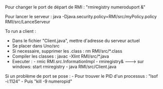 Pour changer le port de départ de RMI : "rmiregistry numeroduport &"

Pour lancer le serveur : java -Djava.security.policy=RMI/src/myPolicy.policy RMI/src/LanceServeur


To run a client : 
- Dans le fichier "Client.java", mettre d'adresse du serveur actuel
- Se placer dans Uno/src
- Si necessaire, supprimer les .class : rm RMI/src/*.class
- Compiler les classes : javac -Xlint RMI/src/*.java
- Executer : - rmic RMI.src.InformationImpl
             - rmiregistry&  ---> sur windows: start rmiregistry
             - java RMI/src/Client.java
             
 Si un problème de port se pose : 
    - Pour trouver le PID d'un processus : "lsof -i:1124"
    - Puis "kill -9 numeropid"
